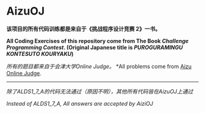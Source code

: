 # AizuOJ

**该项目的所有代码训练都是来自于《挑战程序设计竞赛 2》一书。**

**All Coding Exercises of this repository come from The Book *Challenge Programming Contest*. (Original Japanese title is *PUROGURAMINGU KONTESUTO KOURYAKU*)**

*所有的题目都来自于会津大学Online Judge。*
*All problems come from [Aizu Online Judge](http://judge.u-aizu.ac.jp/).

***

*除了ALDS1_7_A的代码无法通过（原因不明），其他所有代码皆在AizuOJ上通过*

*Instead of ALDS1_7_A, All answers are accepted by AiziOJ*
